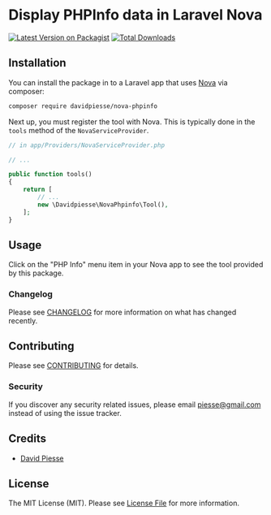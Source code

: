 
# Display PHPInfo data in Laravel Nova

[![Latest Version on Packagist](https://img.shields.io/packagist/v/davidpiesse/nova-phpinfo.svg?style=flat-square)](https://packagist.org/packages/davidpiesse/nova-phpinfo)
[![Total Downloads](https://img.shields.io/packagist/dt/davidpiesse/nova-phpinfo.svg?style=flat-square)](https://packagist.org/packages/davidpiesse/nova-phpinfo)

## Installation

You can install the package in to a Laravel app that uses [Nova](https://nova.laravel.com) via composer:

```bash
composer require davidpiesse/nova-phpinfo
```

Next up, you must register the tool with Nova. This is typically done in the `tools` method of the `NovaServiceProvider`.

```php
// in app/Providers/NovaServiceProvider.php

// ...

public function tools()
{
    return [
        // ...
        new \Davidpiesse\NovaPhpinfo\Tool(),
    ];
}
```

## Usage

Click on the "PHP Info" menu item in your Nova app to see the tool provided by this package.

### Changelog

Please see [CHANGELOG](CHANGELOG.md) for more information on what has changed recently.

## Contributing

Please see [CONTRIBUTING](CONTRIBUTING.md) for details.

### Security

If you discover any security related issues, please email piesse@gmail.com instead of using the issue tracker.

## Credits

- [David Piesse](https://github.com/davidpiesse)

## License

The MIT License (MIT). Please see [License File](LICENSE.md) for more information.
